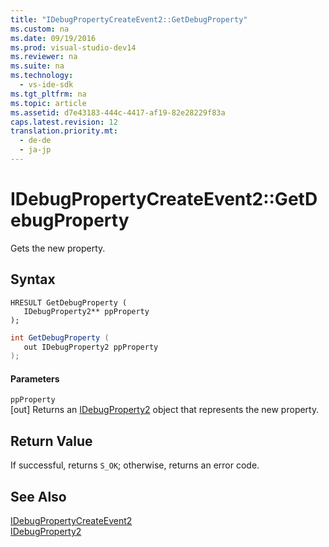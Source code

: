 ```yaml
---
title: "IDebugPropertyCreateEvent2::GetDebugProperty"
ms.custom: na
ms.date: 09/19/2016
ms.prod: visual-studio-dev14
ms.reviewer: na
ms.suite: na
ms.technology: 
  - vs-ide-sdk
ms.tgt_pltfrm: na
ms.topic: article
ms.assetid: d7e43183-444c-4417-af19-82e28229f83a
caps.latest.revision: 12
translation.priority.mt: 
  - de-de
  - ja-jp
---
```

# IDebugPropertyCreateEvent2::GetDebugProperty
Gets the new property.  
  
## Syntax  
  
```cpp#  
HRESULT GetDebugProperty (   
   IDebugProperty2** ppProperty  
);  
```  
  
```c#  
int GetDebugProperty (   
   out IDebugProperty2 ppProperty  
);  
```  
  
#### Parameters  
 `ppProperty`  
 [out] Returns an [IDebugProperty2](../vs140/IDebugProperty2.md) object that represents the new property.  
  
## Return Value  
 If successful, returns `S_OK`; otherwise, returns an error code.  
  
## See Also  
 [IDebugPropertyCreateEvent2](../vs140/IDebugPropertyCreateEvent2.md)   
 [IDebugProperty2](../vs140/IDebugProperty2.md)